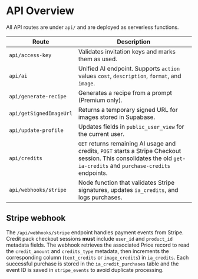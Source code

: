# API Overview

All API routes are under `api/` and are deployed as serverless functions.

| Route | Description |
|-------|-------------|
| `api/access-key` | Validates invitation keys and marks them as used. |
| `api/ai` | Unified AI endpoint. Supports `action` values `cost`, `description`, `format`, and `image`. |
| `api/generate-recipe` | Generates a recipe from a prompt (Premium only). |
| `api/getSignedImageUrl` | Returns a temporary signed URL for images stored in Supabase. |
| `api/update-profile` | Updates fields in `public_user_view` for the current user. |
| `api/credits` | `GET` returns remaining AI usage and credits, `POST` starts a Stripe Checkout session. This consolidates the old `get-ia-credits` and `purchase-credits` endpoints. |
| `api/webhooks/stripe` | Node function that validates Stripe signatures, updates `ia_credits`, and logs purchases. |

## Stripe webhook

The `/api/webhooks/stripe` endpoint handles payment events from Stripe. Credit
pack checkout sessions **must** include `user_id` and `product_id` metadata
fields. The webhook retrieves the associated Price record to read the
`credit_amount` and `credits_type` metadata, then increments the corresponding
column (`text_credits` or `image_credits`) in `ia_credits`. Each successful
purchase is stored in the `ia_credit_purchases` table and the event ID is saved
in `stripe_events` to avoid duplicate processing.
